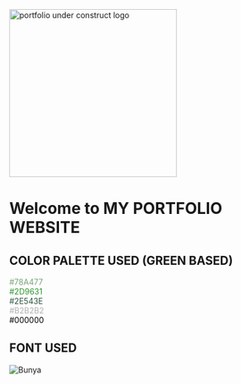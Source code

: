 <img src="http://horizoom.com/wp-content/uploads/2015/07/Portfolio-Record-Keeping.jpg" alt="portfolio under construct logo" width="300" />

# Welcome to MY PORTFOLIO WEBSITE

## COLOR PALETTE USED (GREEN BASED)

<div style="color: #78A477">#78A477</div>
<div style="color: #2D9631">#2D9631</div>
<div style="color: #2E543E">#2E543E</div>
<div style="color: #B2B2B2">#B2B2B2</div>
<div style="color: #000000">#000000</div>

## FONT USED

![Bunya](https://www.dafont.com/bunya.font)

